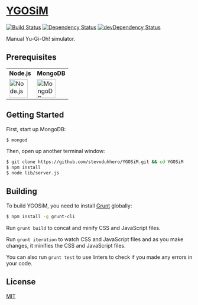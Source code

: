 # [YGOSiM](http://ygosim.com)

[![Build Status](https://travis-ci.org/CreaturePhil/YGOSiM.svg)](https://travis-ci.org/CreaturePhil/YGOSiM)
[![Dependency Status](https://david-dm.org/stevoduhhero/YGOSiM.svg)](https://david-dm.org/stevoduhhero/YGOSiM)
[![devDependency Status](https://david-dm.org/stevoduhhero/YGOSiM/dev-status.svg)](https://david-dm.org/stevoduhhero/YGOSiM#info=devDependencies)

Manual Yu-Gi-Oh! simulator.

## Prerequisites

<table>
  <tr>
    <td>
      <b>Node.js</b>
    </td>
    <td>
      <b>MongoDB</b>
    </td>
  </tr>
  <tr>
    <td>
      <a href="http://nodejs.org">
        <img src="http://i.imgur.com/p3A0qpY.png" height="50" title="Node.js">
      </a>
    </td>
    <td>
      <a href="http://www.mongodb.org/downloads">
        <img src="http://i.imgur.com/yHTrdiP.jpg" height="50" title="MongoDB">
      </a>
    </td>
  </tr>
</table>

## Getting Started

First, start up MongoDB:

```bash
$ mongod
```

Then, open up another terminal window:

```bash
$ git clone https://github.com/stevoduhhero/YGOSiM.git && cd YGOSiM
$ npm install
$ node lib/server.js
```

## Building

To build YGOSiM, you need to install [Grunt](http://gruntjs.com) globally:

```bash
$ npm install -g grunt-cli
```

Run `grunt build` to concat and minify CSS and JavaScript files.

Run `grunt iteration` to watch CSS and JavaScript files and as you make changes,
it minifies the CSS and JavaScript files.

You can also run `grunt test` to use linters to check if you made any errors
in your code.

## License

[MIT](LICENSE)
